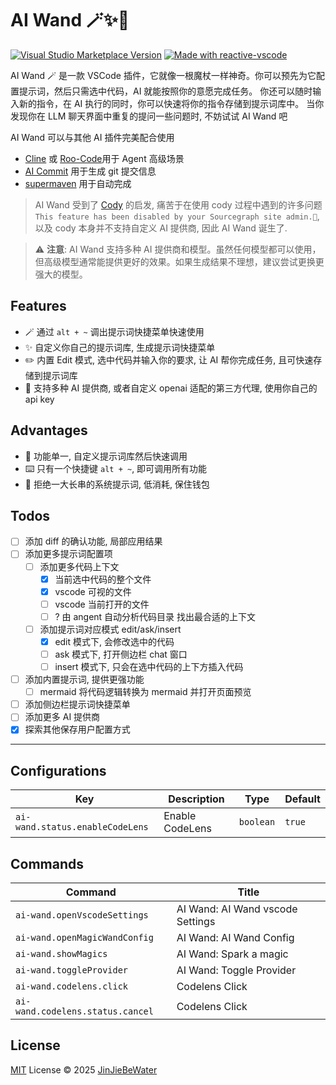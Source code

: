 # AI Wand 🪄✨🔮

<a href="https://marketplace.visualstudio.com/items?itemName=JinJieBeWater.ai-wand" target="__blank"><img src="https://img.shields.io/visual-studio-marketplace/v/JinJieBeWater.ai-wand.svg?color=eee&amp;label=VS%20Code%20Marketplace&logo=visual-studio-code" alt="Visual Studio Marketplace Version" /></a>
<a href="https://kermanx.github.io/reactive-vscode/" target="__blank"><img src="https://img.shields.io/badge/made_with-reactive--vscode-%23007ACC?style=flat&labelColor=%23229863"  alt="Made with reactive-vscode" /></a>

AI Wand 🪄 是一款 VSCode 插件，它就像一根魔杖一样神奇。你可以预先为它配置提示词，然后只需选中代码，AI 就能按照你的意愿完成任务。
你还可以随时输入新的指令，在 AI 执行的同时，你可以快速将你的指令存储到提示词库中。
当你发现你在 LLM 聊天界面中重复的提问一些问题时, 不妨试试 AI Wand 吧

AI Wand 可以与其他 AI 插件完美配合使用

- [Cline](https://marketplace.visualstudio.com/items?itemName=saoudrizwan.claude-dev) 或 [Roo-Code](https://github.com/RooVetGit/Roo-Code)用于 Agent 高级场景
- [AI Commit](https://marketplace.visualstudio.com/items?itemName=Sitoi.ai-commit) 用于生成 git 提交信息
- [supermaven](https://marketplace.visualstudio.com/items?itemName=supermaven.supermaven) 用于自动完成

> AI Wand 受到了 [Cody](https://github.com/sourcegraph/cody) 的启发, 痛苦于在使用 cody 过程中遇到的许多问题 `This feature has been disabled by your Sourcegraph site admin.🤣`, 以及 cody 本身并不支持自定义 AI 提供商, 因此 AI Wand 诞生了.

> ⚠️ **注意**: AI Wand 支持多种 AI 提供商和模型。虽然任何模型都可以使用，但高级模型通常能提供更好的效果。如果生成结果不理想，建议尝试更换更强大的模型。
## Features

- 🪄 通过 `alt + ~` 调出提示词快捷菜单快速使用
- ✨ 自定义你自己的提示词库, 生成提示词快捷菜单
- ✏️ 内置 Edit 模式, 选中代码并输入你的要求, 让 AI 帮你完成任务, 且可快速存储到提示词库
- 🔮 支持多种 AI 提供商, 或者自定义 openai 适配的第三方代理, 使用你自己的 api key

## Advantages
- 🎯 功能单一, 自定义提示词库然后快速调用
- ⌨️ 只有一个快捷键 `alt + ~`, 即可调用所有功能
- 📝 拒绝一大长串的系统提示词, 低消耗, 保住钱包

## Todos

- [ ] 添加 diff 的确认功能, 局部应用结果
- [ ] 添加更多提示词配置项
  - [ ] 添加更多代码上下文
    - [x] 当前选中代码的整个文件
    - [x] vscode 可视的文件
    - [ ] vscode 当前打开的文件
    - [ ] ? 由 angent 自动分析代码目录 找出最合适的上下文
  - [ ] 添加提示词对应模式 edit/ask/insert
    - [x] edit 模式下, 会修改选中的代码
    - [ ] ask 模式下, 打开侧边栏 chat 窗口
    - [ ] insert 模式下, 只会在选中代码的上下方插入代码
- [ ] 添加内置提示词, 提供更强功能
  - [ ] mermaid 将代码逻辑转换为 mermaid 并打开页面预览
- [ ] 添加侧边栏提示词快捷菜单
- [ ] 添加更多 AI 提供商
- [x] 探索其他保存用户配置方式

***

## Configurations

<!-- configs -->

| Key                             | Description     | Type      | Default |
| ------------------------------- | --------------- | --------- | ------- |
| `ai-wand.status.enableCodeLens` | Enable CodeLens | `boolean` | `true`  |

<!-- configs -->

## Commands

<!-- commands -->

| Command                          | Title                            |
| -------------------------------- | -------------------------------- |
| `ai-wand.openVscodeSettings`     | AI Wand: AI Wand vscode Settings |
| `ai-wand.openMagicWandConfig`    | AI Wand: AI Wand Config          |
| `ai-wand.showMagics`             | AI Wand: Spark a magic           |
| `ai-wand.toggleProvider`         | AI Wand: Toggle Provider         |
| `ai-wand.codelens.click`         | Codelens Click                   |
| `ai-wand.codelens.status.cancel` | Codelens Click                   |

<!-- commands -->

## License

[MIT](./LICENSE.md) License © 2025 [JinJieBeWater](https://github.com/JinJieBeWater)
